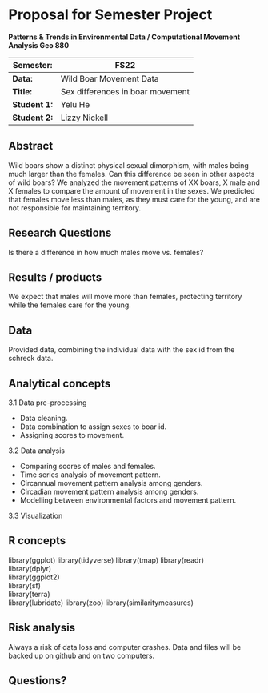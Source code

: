 # Proposal for Semester Project

**Patterns & Trends in Environmental Data / Computational Movement
Analysis Geo 880**

| Semester:      | FS22                              |
|----------------|---------------------------------- |
| **Data:**      | Wild Boar Movement Data           |
| **Title:**     | Sex differences in boar movement  |
| **Student 1:** | Yelu He                           |
| **Student 2:** | Lizzy Nickell                     |

## Abstract 
Wild boars show a distinct physical sexual dimorphism, with males being much larger than the females. Can this difference be seen in other aspects of wild boars? We analyzed the movement patterns of XX boars, X male and X females to compare the amount of movement in the sexes. We predicted that females move less than males, as they must care for the young, and are not responsible for maintaining territory.

## Research Questions
Is there a difference in how much males move vs. females?

## Results / products
We expect that males will move more than females, protecting territory while the females care for the young.

## Data
Provided data, combining the individual data with the sex id from the schreck data.

## Analytical concepts
3.1 Data pre-processing
-   Data cleaning.
-   Data combination to assign sexes to boar id.
-   Assigning scores to movement.

3.2 Data analysis
-   Comparing scores of males and females.
-   Time series analysis of movement pattern.
-   Circannual movement pattern analysis among genders.
-   Circadian movement pattern analysis among genders.
-   Modelling between environmental factors and movement pattern.

3.3 Visualization


## R concepts
library(ggplot)
library(tidyverse)
library(tmap)
library(readr)       
library(dplyr)       
library(ggplot2)     
library(sf)           
library(terra)        
library(lubridate) 
library(zoo)
library(similaritymeasures)

## Risk analysis
Always a risk of data loss and computer crashes. Data and files will be backed up on github and on two computers.

## Questions? 
<!-- Which questions would you like to discuss at the coaching session? -->
